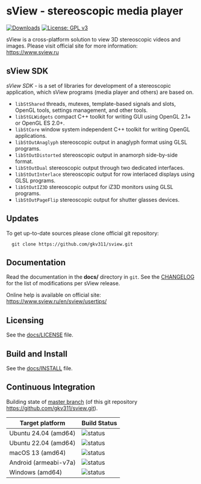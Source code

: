 sView - stereoscopic media player
=================================

[![Downloads](https://img.shields.io/github/downloads/gkv311/sview/total.svg)](https://github.com/gkv311/sview/releases)
[![License: GPL v3](https://img.shields.io/badge/License-GPLv3-blue.svg)](https://github.com/gkv311/sview/blob/master/docs/LICENSE.md)

sView is a cross-platform solution to view 3D stereoscopic videos and images.
Please visit official site for more information:<br/>
https://www.sview.ru

## sView SDK

*sView SDK* - is a set of libraries for development of a stereoscopic application, which sView programs (media player and others) are based on.

* `libStShared` threads, mutexes, template-based signals and slots, OpenGL tools, settings management, and other tools.
* `libStGLWidgets` compact C++ toolkit for writing GUI using OpenGL 2.1+ or OpenGL ES 2.0+.
* `libStCore` window system independent C++ toolkit for writing OpenGL applications.
* `libStOutAnaglyph` stereoscopic output in anaglyph format using GLSL programs.
* `libStOutDistorted` stereoscopic output in anamorph side-by-side format.
* `libStOutDual` stereoscopic output through two dedicated interfaces.
* `libStOutInterlace` stereoscopic output for row interlaced displays using GLSL programs.
* `libStOutIZ3D` stereoscopic output for iZ3D monitors using GLSL programs.
* `libStOutPageFlip` stereoscopic output for shutter glasses devices.

## Updates

To get up-to-date sources please clone official git repository:
~~~~~
  git clone https://github.com/gkv311/sview.git
~~~~~

## Documentation

Read the documentation in the **docs/** directory in `git`.
See the [CHANGELOG](CHANGELOG.md) for the list of modifications per sView release.

Online help is available on official site:<br/>
https://www.sview.ru/en/sview/usertips/

## Licensing

See the [docs/LICENSE](docs/LICENSE.md) file.

## Build and Install

See the [docs/INSTALL](docs/INSTALL.md) file.

## Continuous Integration

Building state of [master branch](https://github.com/gkv311/sview/actions?query=branch%3Amaster) (of this git repository https://github.com/gkv311/sview.git).

| Target platform      | Build Status |
|----------------------|--------------|
| Ubuntu 24.04 (amd64) | ![status](https://github.com/gkv311/sview/actions/workflows/build_ubuntu_24.04.yml/badge.svg?branch=master) |
| Ubuntu 22.04 (amd64) | ![status](https://github.com/gkv311/sview/actions/workflows/build_ubuntu_22.04.yml/badge.svg?branch=master) |
| macOS 13 (amd64)     | ![status](https://github.com/gkv311/sview/actions/workflows/build_macos_13.yml/badge.svg?branch=master) |
| Android (armeabi-v7a)| ![status](https://github.com/gkv311/sview/actions/workflows/build_android.yml/badge.svg?branch=master) |
| Windows (amd64)      | ![status](https://github.com/gkv311/sview/actions/workflows/build_msvc.yml/badge.svg?branch=master) |
